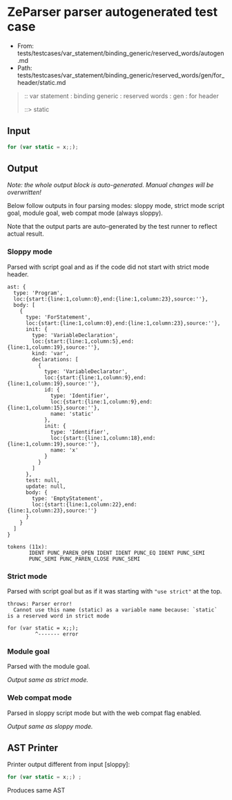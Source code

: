 # ZeParser parser autogenerated test case

- From: tests/testcases/var_statement/binding_generic/reserved_words/autogen.md
- Path: tests/testcases/var_statement/binding_generic/reserved_words/gen/for_header/static.md

> :: var statement : binding generic : reserved words : gen : for header
>
> ::> static

## Input


`````js
for (var static = x;;);
`````

## Output

_Note: the whole output block is auto-generated. Manual changes will be overwritten!_

Below follow outputs in four parsing modes: sloppy mode, strict mode script goal, module goal, web compat mode (always sloppy).

Note that the output parts are auto-generated by the test runner to reflect actual result.

### Sloppy mode

Parsed with script goal and as if the code did not start with strict mode header.

`````
ast: {
  type: 'Program',
  loc:{start:{line:1,column:0},end:{line:1,column:23},source:''},
  body: [
    {
      type: 'ForStatement',
      loc:{start:{line:1,column:0},end:{line:1,column:23},source:''},
      init: {
        type: 'VariableDeclaration',
        loc:{start:{line:1,column:5},end:{line:1,column:19},source:''},
        kind: 'var',
        declarations: [
          {
            type: 'VariableDeclarator',
            loc:{start:{line:1,column:9},end:{line:1,column:19},source:''},
            id: {
              type: 'Identifier',
              loc:{start:{line:1,column:9},end:{line:1,column:15},source:''},
              name: 'static'
            },
            init: {
              type: 'Identifier',
              loc:{start:{line:1,column:18},end:{line:1,column:19},source:''},
              name: 'x'
            }
          }
        ]
      },
      test: null,
      update: null,
      body: {
        type: 'EmptyStatement',
        loc:{start:{line:1,column:22},end:{line:1,column:23},source:''}
      }
    }
  ]
}

tokens (11x):
       IDENT PUNC_PAREN_OPEN IDENT IDENT PUNC_EQ IDENT PUNC_SEMI
       PUNC_SEMI PUNC_PAREN_CLOSE PUNC_SEMI
`````

### Strict mode

Parsed with script goal but as if it was starting with `"use strict"` at the top.

`````
throws: Parser error!
  Cannot use this name (static) as a variable name because: `static` is a reserved word in strict mode

for (var static = x;;);
         ^------- error
`````


### Module goal

Parsed with the module goal.

_Output same as strict mode._

### Web compat mode

Parsed in sloppy script mode but with the web compat flag enabled.

_Output same as sloppy mode._

## AST Printer

Printer output different from input [sloppy]:

````js
for (var static = x;;) ;
````

Produces same AST
